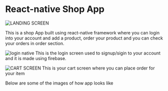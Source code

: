 # React-native Shop App

![LANDING SCREEN](https://user-images.githubusercontent.com/61001158/115537604-9b698c80-a2b8-11eb-9962-bc7b336d6004.PNG)

This is a shop App built using react-native framework where you can login into your account and add a product, order your product and you can check your orders in order section.

![login native](https://user-images.githubusercontent.com/61001158/115538033-1632a780-a2b9-11eb-9a7e-d73d3fafb51f.PNG)
This is the login screen used to signup/sigin to your account and it is made using firebase.

![CART SCREEN](https://user-images.githubusercontent.com/61001158/115538525-9a852a80-a2b9-11eb-8b45-0bde158c12fd.PNG)
This is your cart screen where you can place order for your item

Below are some of the images of how app looks like

